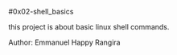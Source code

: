 #0x02-shell_basics

this project is about basic linux shell commands.

Author: Emmanuel Happy Rangira
